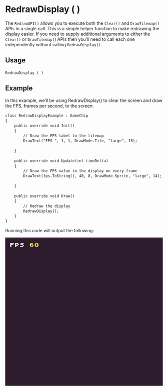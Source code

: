 # RedrawDisplay ( )

The `RedrawAPI()` allows you to execute both the `Clear()` and `DrawTilemap()` APIs in a single call. This is a simple helper function to make redrawing the display easier. If you need to supply additional arguments to either the `Clear()` or `DrawTilemap(`) APIs then you’ll need to call each one independently without calling `RedrawDisplay()`.

## Usage

`RedrawDisplay ( )`

## Example

In this example, we’ll be using RedrawDisplay() to clear the screen and draw the FPS, frames per second, to the screen:

    class RedrawDisplayExample : GameChip
    {
        public override void Init()
        { 
            // Draw the FPS label to the tilemap
            DrawText("FPS ", 1, 1, DrawMode.Tile, "large", 15);

        }

        public override void Update(int timeDelta)
        { 
            // Draw the FPS value to the display on every frame
            DrawText(fps.ToString(), 40, 8, DrawMode.Sprite, "large", 14);

        }

        public override void Draw()
        { 
            // Redraw the display
            RedrawDisplay();
        }
    }

Running this code will output the following:

<p style="text-align:center"><img src="images/RedrawDisplayOutput_image_0.png" /></p>


